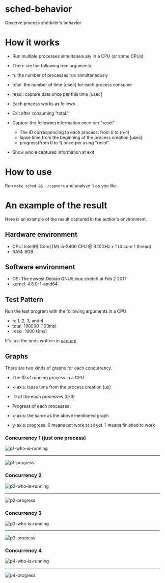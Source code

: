 # sched-behavior

Observe process sheduler's behavior

# How it works

- Run multiple processes simultaneously in a CPU (or some CPUs)
- There are the following tree arguments

 - n: the number of processes run simultaneously
 - total: the number of time [usec] for each process consume
 - resol: capture data once per this time [usec]

- Each process works as follows

 - Exit after consuming "total."
 - Capture the following information once per "resol"

    - The ID corresponding to each process: from 0 to (n-1)
    - lapse time from the beginning of the process creation [usec]
    - progress(from 0 to 1) once per using "resol".

 - Show whole captured information at exit

# How to use

Run `make sched && ./capture` and analyze it as you like.

# An example of the result

Here is an example of the result captured in the author's environment.

## Hardware environment

- CPU: Intel(R) Core(TM) i5-2400 CPU @ 3.10GHz x 1 (4 core 1 thread)
- RAM: 8GB

## Software environment

- OS: The newest Debian GNU/Linux stretch at Feb 2 2017
- kernel: 4.8.0-1-amd64

## Test Pattern

Run the test program with the following arguments in a CPU
- n: 1, 2, 3, and 4
- total: 100000 (100ms)
- resol: 1000 (1ms)

It's just the ones writtein in [capture](https://github.com/satoru-takeuchi/sched-behavior/blob/master/capture)

## Graphs

There are two kinds of graphs for each concurrency.

- The ID of running process in a CPU

 - x-axis: lapse time from the process creation [us]
 - ID of the each processes (0-3)
 
- Progress of each processes

 - x-axis: the same as the above mentioned graph
 - y-axis: progress. 0 means not work at all yet. 1 means finished to work
 
### Concurrency 1 (just one process)

![p1-who-is-running](https://github.com/satoru-takeuchi/sched-behavior/blob/master/images/p1-who-is-running.png)

---

![p1-progress](https://github.com/satoru-takeuchi/sched-behavior/blob/master/images/p1-progress.png)

### Concurrency 2

![p2-who-is-running](https://github.com/satoru-takeuchi/sched-behavior/blob/master/images/p2-who-is-running.png)

---

![p2-progress](https://github.com/satoru-takeuchi/sched-behavior/blob/master/images/p2-progress.png)

### Concurrency 3

![p3-who-is-running](https://github.com/satoru-takeuchi/sched-behavior/blob/master/images/p3-who-is-running.png)

---

![p3-progress](https://github.com/satoru-takeuchi/sched-behavior/blob/master/images/p3-progress.png)

### Concurrency 4

![p4-who-is-running](https://github.com/satoru-takeuchi/sched-behavior/blob/master/images/p4-who-is-running.png)

---

![p4-progress](https://github.com/satoru-takeuchi/sched-behavior/blob/master/images/p4-progress.png)
